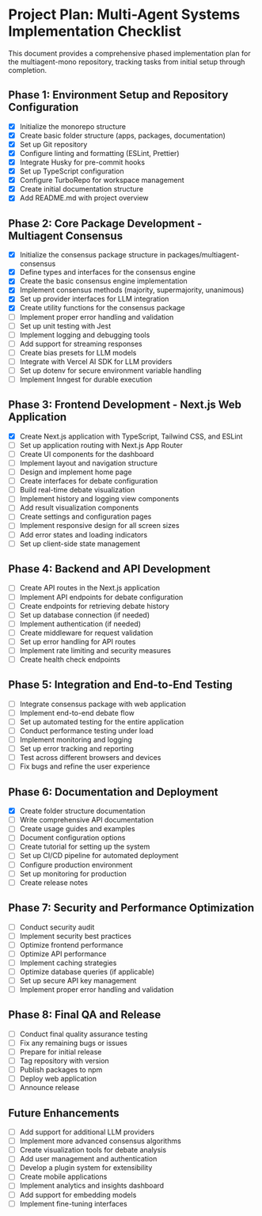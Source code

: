 # Project Plan: Multi-Agent Systems Implementation Checklist

This document provides a comprehensive phased implementation plan for the multiagent-mono repository, tracking tasks from initial setup through completion.

## Phase 1: Environment Setup and Repository Configuration

- [x] Initialize the monorepo structure
- [x] Create basic folder structure (apps, packages, documentation)
- [x] Set up Git repository
- [x] Configure linting and formatting (ESLint, Prettier)
- [x] Integrate Husky for pre-commit hooks
- [x] Set up TypeScript configuration
- [x] Configure TurboRepo for workspace management
- [x] Create initial documentation structure
- [x] Add README.md with project overview

## Phase 2: Core Package Development - Multiagent Consensus

- [x] Initialize the consensus package structure in packages/multiagent-consensus
- [x] Define types and interfaces for the consensus engine
- [x] Create the basic consensus engine implementation
- [x] Implement consensus methods (majority, supermajority, unanimous)
- [x] Set up provider interfaces for LLM integration
- [x] Create utility functions for the consensus package
- [ ] Implement proper error handling and validation
- [ ] Set up unit testing with Jest
- [ ] Implement logging and debugging tools
- [ ] Add support for streaming responses
- [ ] Create bias presets for LLM models
- [ ] Integrate with Vercel AI SDK for LLM providers
- [ ] Set up dotenv for secure environment variable handling
- [ ] Implement Inngest for durable execution

## Phase 3: Frontend Development - Next.js Web Application

- [x] Create Next.js application with TypeScript, Tailwind CSS, and ESLint
- [ ] Set up application routing with Next.js App Router
- [ ] Create UI components for the dashboard
- [ ] Implement layout and navigation structure
- [ ] Design and implement home page
- [ ] Create interfaces for debate configuration
- [ ] Build real-time debate visualization
- [ ] Implement history and logging view components
- [ ] Add result visualization components
- [ ] Create settings and configuration pages
- [ ] Implement responsive design for all screen sizes
- [ ] Add error states and loading indicators
- [ ] Set up client-side state management

## Phase 4: Backend and API Development

- [ ] Create API routes in the Next.js application
- [ ] Implement API endpoints for debate configuration
- [ ] Create endpoints for retrieving debate history
- [ ] Set up database connection (if needed)
- [ ] Implement authentication (if needed)
- [ ] Create middleware for request validation
- [ ] Set up error handling for API routes
- [ ] Implement rate limiting and security measures
- [ ] Create health check endpoints

## Phase 5: Integration and End-to-End Testing

- [ ] Integrate consensus package with web application
- [ ] Implement end-to-end debate flow
- [ ] Set up automated testing for the entire application
- [ ] Conduct performance testing under load
- [ ] Implement monitoring and logging
- [ ] Set up error tracking and reporting
- [ ] Test across different browsers and devices
- [ ] Fix bugs and refine the user experience

## Phase 6: Documentation and Deployment

- [x] Create folder structure documentation
- [ ] Write comprehensive API documentation
- [ ] Create usage guides and examples
- [ ] Document configuration options
- [ ] Create tutorial for setting up the system
- [ ] Set up CI/CD pipeline for automated deployment
- [ ] Configure production environment
- [ ] Set up monitoring for production
- [ ] Create release notes

## Phase 7: Security and Performance Optimization

- [ ] Conduct security audit
- [ ] Implement security best practices
- [ ] Optimize frontend performance
- [ ] Optimize API performance
- [ ] Implement caching strategies
- [ ] Optimize database queries (if applicable)
- [ ] Set up secure API key management
- [ ] Implement proper error handling and validation

## Phase 8: Final QA and Release

- [ ] Conduct final quality assurance testing
- [ ] Fix any remaining bugs or issues
- [ ] Prepare for initial release
- [ ] Tag repository with version
- [ ] Publish packages to npm
- [ ] Deploy web application
- [ ] Announce release

## Future Enhancements

- [ ] Add support for additional LLM providers
- [ ] Implement more advanced consensus algorithms
- [ ] Create visualization tools for debate analysis
- [ ] Add user management and authentication
- [ ] Develop a plugin system for extensibility
- [ ] Create mobile applications
- [ ] Implement analytics and insights dashboard
- [ ] Add support for embedding models
- [ ] Implement fine-tuning interfaces
